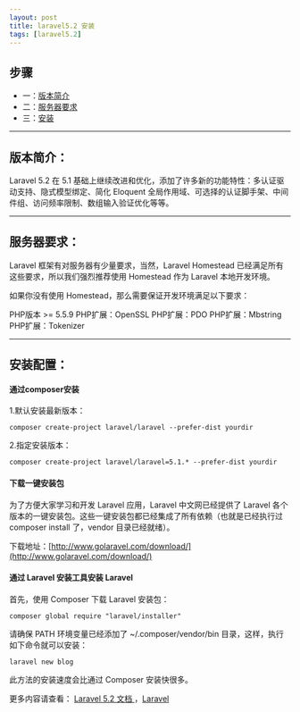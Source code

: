 ```yaml
---
layout: post
title: laravel5.2 安装
tags: [laravel5.2]
---
```


## 步骤

+ 一：[版本简介](#intr)
+ 二：[服务器要求](#evn)
+ 三：[安装](#install)


------------------------

## <span id = "intr">版本简介：</span>

Laravel 5.2 在 5.1 基础上继续改进和优化，添加了许多新的功能特性：多认证驱动支持、隐式模型绑定、简化 Eloquent 全局作用域、可选择的认证脚手架、中间件组、访问频率限制、数组输入验证优化等等。

------------------------

## <span id = "evn">服务器要求：</span>

Laravel 框架有对服务器有少量要求，当然，Laravel Homestead 已经满足所有这些要求，所以我们强烈推荐使用 Homestead 作为 Laravel 本地开发环境。

如果你没有使用 Homestead，那么需要保证开发环境满足以下要求：

PHP版本 >= 5.5.9
PHP扩展：OpenSSL
PHP扩展：PDO
PHP扩展：Mbstring
PHP扩展：Tokenizer

------------------------

## <span id = "install">安装配置：</span>

#### 通过composer安装

1.默认安装最新版本：

    composer create-project laravel/laravel --prefer-dist yourdir


2.指定安装版本：

    composer create-project laravel/laravel=5.1.* --prefer-dist yourdir


#### 下载一键安装包

为了方便大家学习和开发 Laravel 应用，Laravel 中文网已经提供了 Laravel 各个版本的一键安装包。这些一键安装包都已经集成了所有依赖（也就是已经执行过 composer install 了，vendor 目录已经就绪）。

下载地址：[http://www.golaravel.com/download/](http://www.golaravel.com/download/)

#### 通过 Laravel 安装工具安装 Laravel

首先，使用 Composer 下载 Laravel 安装包：

    composer global require "laravel/installer"

请确保 PATH 环境变量已经添加了 ~/.composer/vendor/bin 目录，这样，执行如下命令就可以安装：

    laravel new blog

此方法的安装速度会比通过 Composer 安装快很多。



更多内容请查看： [Laravel 5.2 文档 ](http://laravelacademy.org/post/2653.html)
，[Laravel](http://www.golaravel.com/)
